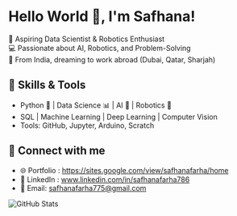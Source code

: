 # Hello World 👋, I'm Safhana!
🌟 Aspiring Data Scientist & Robotics Enthusiast  
💻 Passionate about AI, Robotics, and Problem-Solving  
📍 From India, dreaming to work abroad (Dubai, Qatar, Sharjah)  

## 🚀 Skills & Tools
- Python 🐍 | Data Science 📊 | AI 🤖 | Robotics 🔧  
- SQL | Machine Learning | Deep Learning | Computer Vision  
- Tools: GitHub, Jupyter, Arduino, Scratch  

## 🔗 Connect with me
- 🌐 Portfolio : https://sites.google.com/view/safhanafarha/home  
- 💼 LinkedIn : www.linkedin.com/in/safhanafarha786  
- 📧 Email: safhanafarha775@gmail.com  

![GitHub Stats](https://github-readme-stats-sigma-five.vercel.app/api?username=safhanafarhath&show_icons=true&theme=radical)


